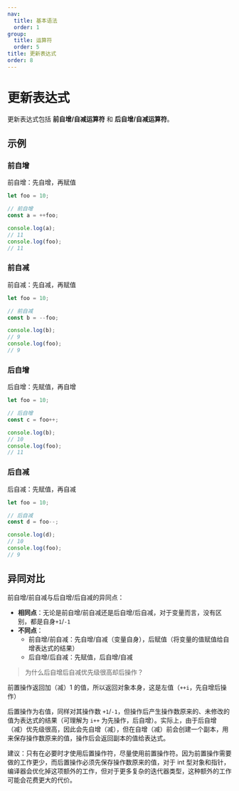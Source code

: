 ```yaml
---
nav:
  title: 基本语法
  order: 1
group:
  title: 运算符
  order: 5
title: 更新表达式
order: 8
---
```


# 更新表达式

更新表达式包括 **前自增/自减运算符** 和 **后自增/自减运算符**。

## 示例

### 前自增

前自增：先自增，再赋值

```js
let foo = 10;

// 前自增
const a = ++foo;

console.log(a);
// 11
console.log(foo);
// 11
```

### 前自减

前自减：先自减，再赋值

```js
let foo = 10;

// 前自减
const b = --foo;

console.log(b);
// 9
console.log(foo);
// 9
```

### 后自增

后自增：先赋值，再自增

```js
let foo = 10;

// 后自增
const c = foo++;

console.log(b);
// 10
console.log(foo);
// 11
```

### 后自减

后自减：先赋值，再自减

```js
let foo = 10;

// 后自减
const d = foo--;

console.log(d);
// 10
console.log(foo);
// 9
```

## 异同对比

前自增/前自减与后自增/后自减的异同点：

- **相同点**：无论是前自增/前自减还是后自增/后自减，对于变量而言，没有区别，都是自身`+1`/`-1`
- **不同点**：
  - 前自增/前自减：先自增/自减（变量自身），后赋值（将变量的值赋值给自增表达式的结果）
  - 后自增/后自减：先赋值，后自增/自减

> 为什么后自增后自减优先级很高却后操作？

前置操作返回加（减）1 的值，所以返回对象本身，这是左值（`++i`，先自增后操作）

后置操作为右值，同样对其操作数 `+1`/`-1`，但操作后产生操作数原来的、未修改的值为表达式的结果（可理解为 `i++` 为先操作，后自增）。实际上，由于后自增（减）优先级很高，因此会先自增（减），但在自增（减）前会创建一个副本，用来保存操作数原来的值，操作后会返回副本的值给表达式。

建议：只有在必要时才使用后置操作符，尽量使用前置操作符。因为前置操作需要做的工作更少，而后置操作必须先保存操作数原来的值，对于 int 型对象和指针，编译器会优化掉这项额外的工作，但对于更多复杂的迭代器类型，这种额外的工作可能会花费更大的代价。
